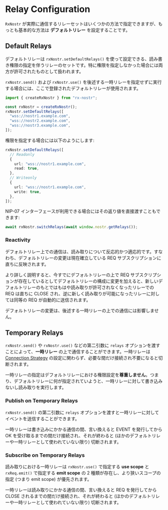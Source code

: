 # Relay Configuration

`RxNostr` が実際に通信するリレーセットはいくつかの方法で指定できますが、もっとも基本的な方法は **デフォルトリレー** を設定することです。

## Default Relays

デフォルトリレーは `rxNostr.setDefaultRelays()` を使って設定できる、読み書き権限の指定を伴うリレーのセットです。特に権限を指定しなかった場合には両方が許可されたものとして扱われます。

`rxNostr.send()` および `rxNostr.use()` を後述する一時リレーを指定せずに実行する場合には、ここで登録されたデフォルトリレーが使用されます。

```ts
import { createRxNostr } from "rx-nostr";

const rxNostr = createRxNostr();
rxNostr.setDefaultRelays([
  "wss://nostr1.example.com",
  "wss://nostr2.example.com",
  "wss://nostr3.example.com",
]);
```

権限を指定する場合には以下のようにします:

```ts
rxNostr.setDefaultRelays([
  // Readonly
  {
    url: "wss://nostr1.example.com",
    read: true,
  },
  // Writeonly
  {
    url: "wss://nostr1.example.com",
    write: true,
  },
]);
```

NIP-07 インターフェースが利用できる場合にはその返り値を直接渡すこともできます:

```ts
await rxNostr.switchRelays(await window.nostr.getRelays());
```

### Reactivity

デフォルトリレー上での通信は、読み取りについて反応的かつ適応的です。すなわち、デフォルトリレーの変更は現在確立している REQ サブスクリプションに直ちに反映されます。

より詳しく説明すると、今すでにデフォルトリレーの上で REQ サブスクリプションが存在しているとしてデフォルトリレーの構成に変更を加えると、新しいデフォルトリレーのもとではもはや読み取りが許可されなくなったリレーでの REQ は直ちに CLOSE され、逆に新しく読み取りが可能になったリレーに対しては同等の REQ が自動的に送信されます。

デフォルトリレーの変更は、後述する一時リレーの上での通信には影響しません。

## Temporary Relays

`rxNostr.send()` や `rxNostr.use()` などの第二引数に `relays` オプションを渡すことによって、**一時リレー** の上で通信することができます。一時リレーは [Connection Strategy](./connection-strategy.md) の設定に関わらず、必要な間だけ接続され不要になると切断されます。

一時リレーの指定はデフォルトリレーにおける権限設定を**尊重しません**。つまり、デフォルトリレーに何が指定されていようと、一時リレーに対して書き込みないし読み取りを実行します。

### Publish on Temporary Relays

`rxNostr.send()` の第二引数に `relays` オプションを渡すと一時リレーに対してイベントを送信することができます。

一時リレーは書き込みにかかる通信の間、言い換えると EVENT を発行してから OK を受け取るまでの間だけ接続され、それが終わると (ほかのデフォルトリレーや一時リレーとして使われていない限り) 切断されます。

### Subscribe on Temporary Relays

読み取りにおける一時リレーは `rxNostr.use()` で指定する **use scope** と `rxReq.emit()` で指定する **emit scope** の 2 種類が存在し、より狭いスコープの指定 (つまり emit scope) が優先されます。

一時リレーは読み取りにかかる通信の間、言い換えると REQ を発行してから CLOSE されるまでの間だけ接続され、それが終わると (ほかのデフォルトリレーや一時リレーとして使われていない限り) 切断されます。
